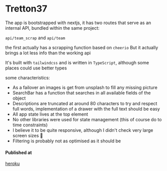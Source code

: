 # Tretton37

The app is bootstrapped with nextjs, it has two routes that serve as an internal API, bundled within the same project:

`api/team_scrap` and `api/team`

the first actually has a scrapping function based on `cheerio`
But it actually brings a lot less info than the working api

It's built with `tailwindcss` and is written in `TypeScript`, although some places could use better types

some characteristics:
- As a failover an images is get from unsplash to fill any missing picture
- SearchBar has a function that searches in all available fields of the object
- Descriptions are truncated at around 80 characters to try and respect full words, implementation of a drawer with the full text should be easy
- All app state lives at the top element
- No other libraries were used for state management (this of course do to time constraints)
- I believe it to be quite responsive, although I didn't check very large screen sizes 🙈
- Filtering is probably not as optimised as it should be

#### Published at
[heroku](https://tretton-users.herokuapp.com)

